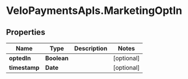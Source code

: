 # VeloPaymentsApIs.MarketingOptIn

## Properties
Name | Type | Description | Notes
------------ | ------------- | ------------- | -------------
**optedIn** | **Boolean** |  | [optional] 
**timestamp** | **Date** |  | [optional] 


